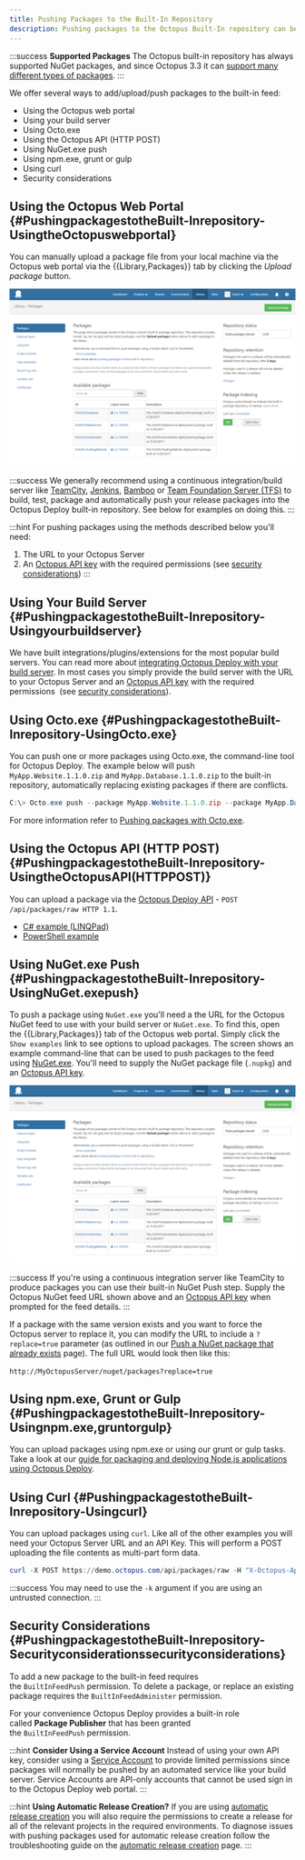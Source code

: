 ```yaml
---
title: Pushing Packages to the Built-In Repository
description: Pushing packages to the Octopus Built-In repository can be done in numerous ways including the Octopus web portal, your build server and common command line utilities.
---
```


:::success
**Supported Packages**
The Octopus built-in repository has always supported NuGet packages, and since Octopus 3.3 it can [support many different types of packages](/docs/packaging-applications/supported-packages.md).
:::

We offer several ways to add/upload/push packages to the built-in feed:

- Using the Octopus web portal
- Using your build server
- Using Octo.exe
- Using the Octopus API (HTTP POST)
- Using NuGet.exe push
- Using npm.exe, grunt or gulp
- Using curl
- Security considerations

## Using the Octopus Web Portal {#PushingpackagestotheBuilt-Inrepository-UsingtheOctopuswebportal}

You can manually upload a package file from your local machine via the Octopus web portal via the {{Library,Packages}} tab by clicking the *Upload package* button.

![](/docs/images/3048094/3277775.png "width=500")

:::success
We generally recommend using a continuous integration/build server like [TeamCity](/docs/api-and-integration/teamcity.md), [Jenkins](/docs/api-and-integration/jenkins.md), [Bamboo](/docs/api-and-integration/bamboo.md) or [Team Foundation Server (TFS)](/docs/api-and-integration/tfs-vsts/index.md) to build, test, package and automatically push your release packages into the Octopus Deploy built-in repository. See below for examples on doing this.
:::

:::hint
For pushing packages using the methods described below you'll need:

1. The URL to your Octopus Server
2. An [Octopus API key](/docs/api-and-integration/api/how-to-create-an-api-key.md) with the required permissions (see [security considerations](/docs/packaging-applications/package-repositories/pushing-packages-to-the-built-in-repository.md))
:::

## Using Your Build Server {#PushingpackagestotheBuilt-Inrepository-Usingyourbuildserver}

We have built integrations/plugins/extensions for the most popular build servers. You can read more about [integrating Octopus Deploy with your build server](/docs/api-and-integration/index.md). In most cases you simply provide the build server with the URL to your Octopus Server and an [Octopus API key](/docs/api-and-integration/api/how-to-create-an-api-key.md) with the required permissions  (see [security considerations](/docs/packaging-applications/package-repositories/pushing-packages-to-the-built-in-repository.md)).

## Using Octo.exe {#PushingpackagestotheBuilt-Inrepository-UsingOcto.exe}

You can push one or more packages using Octo.exe, the command-line tool for Octopus Deploy. The example below will push `MyApp.Website.1.1.0.zip` and `MyApp.Database.1.1.0.zip` to the built-in repository, automatically replacing existing packages if there are conflicts.

```powershell
C:\> Octo.exe push --package MyApp.Website.1.1.0.zip --package MyApp.Database.1.1.0.zip --replace-existing --server http://my.octopus.url --apiKey API-XXXXXXXXXXXXXXXX
```

For more information refer to [Pushing packages with Octo.exe](/docs/api-and-integration/octo.exe-command-line/pushing-packages.md).

## Using the Octopus API (HTTP POST) {#PushingpackagestotheBuilt-Inrepository-UsingtheOctopusAPI(HTTPPOST)}

You can upload a package via the [Octopus Deploy API](/docs/api-and-integration/api/index.md) - `POST /api/packages/raw HTTP 1.1`.

- [C# example (LINQPad)](https://github.com/OctopusDeploy/OctopusDeploy-Api/blob/master/Octopus.Client/LINQPad/Push%20Package%20to%20Built-In%20Repository.linq)
- [PowerShell example](https://github.com/OctopusDeploy/OctopusDeploy-Api/blob/master/REST/PowerShell/Packages/PushPackage.ps1)

## Using NuGet.exe Push {#PushingpackagestotheBuilt-Inrepository-UsingNuGet.exepush}

To push a package using `NuGet.exe` you'll need a the URL for the Octopus NuGet feed to use with your build server or `NuGet.exe`. To find this, open the {{Library,Packages}} tab of the Octopus web portal.  Simply click the `Show examples` link to see options to upload packages. The screen shows an example command-line that can be used to push packages to the feed using [NuGet.exe](http://docs.nuget.org/docs/start-here/installing-nuget). You'll need to supply the NuGet package file (`.nupkg`) and an [Octopus API key](/docs/api-and-integration/api/how-to-create-an-api-key.md).

![](/docs/images/3048094/3277775.png "width=500")

:::success
If you're using a continuous integration server like TeamCity to produce packages you can use their built-in NuGet Push step. Supply the Octopus NuGet feed URL shown above and an [Octopus API key](/docs/api-and-integration/api/how-to-create-an-api-key.md) when prompted for the feed details.
:::

If a package with the same version exists and you want to force the Octopus server to replace it, you can modify the URL to include a `?replace=true` parameter (as outlined in our [Push a NuGet package that already exists](https://octopus.com/docs/packaging-applications/creating-packages/nuget-packages/push-a-nuget-package-that-already-exists) page). The full URL would look then like this:

`http://MyOctopusServer/nuget/packages?replace=true`

## Using npm.exe, Grunt or Gulp {#PushingpackagestotheBuilt-Inrepository-Usingnpm.exe,gruntorgulp}

You can upload packages using npm.exe or using our grunt or gulp tasks. Take a look at our [guide for packaging and deploying Node.js applications using Octopus Deploy](/docs/deployment-examples/node-on-nix-deployments/index.md).

## Using Curl {#PushingpackagestotheBuilt-Inrepository-Usingcurl}

You can upload packages using `curl`. Like all of the other examples you will need your Octopus Server URL and an API Key. This will perform a POST uploading the file contents as multi-part form data.

```powershell
curl -X POST https://demo.octopus.com/api/packages/raw -H "X-Octopus-ApiKey: API-YOURAPIKEY" -F "data=@Demo.1.0.0.zip"
```

:::success
You may need to use the `-k` argument if you are using an untrusted connection.
:::

## Security Considerations {#PushingpackagestotheBuilt-Inrepository-Securityconsiderationssecurityconsiderations}

To add a new package to the built-in feed requires the `BuiltInFeedPush` permission. To delete a package, or replace an existing package requires the `BuiltInFeedAdminister` permission.

For your convenience Octopus Deploy provides a built-in role called **Package Publisher** that has been granted the `BuiltInFeedPush` permission.

:::hint
**Consider Using a Service Account**
Instead of using your own API key, consider using a [Service Account](/docs/administration/managing-users-and-teams/service-accounts.md) to provide limited permissions since packages will normally be pushed by an automated service like your build server. Service Accounts are API-only accounts that cannot be used sign in to the Octopus Deploy web portal.
:::

:::hint
**Using Automatic Release Creation?**
If you are using [automatic release creation](/docs/deployment-process/releases/automatic-release-creation.md) you will also require the permissions to create a release for all of the relevant projects in the required environments. To diagnose issues with pushing packages used for automatic release creation follow the troubleshooting guide on the [automatic release creation](/docs/deployment-process/releases/automatic-release-creation.md) page.
:::
